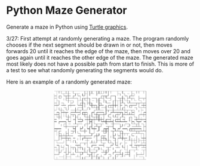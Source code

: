 # Python Maze Generator
Generate a maze in Python using [Turtle graphics](https://docs.python.org/3/library/turtle.html).

3/27: First attempt at randomly generating a maze. The program randomly chooses if the next segment should be drawn in or not, then moves forwards 20 until it reaches the edge of the maze, then moves over 20 and goes again until it reaches the other edge of the maze. The generated maze most likely does not have a possible path from start to finish. This is more of a test to see what randomly generating the segments would do.

Here is an example of a randomly generated maze:
<div style="text-align:center">
    <img src="https://github.com/RyanMontville/pythonmaze/blob/main/images/first-attempt.png" alt="An example of a randomly generated maze" title="An example of a randomly generated maze" style="width: 50%; display: inline-block;"></img>
</div>